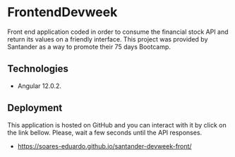 # FrontendDevweek

Front end application coded in order to consume the financial stock API and return its values on a friendly interface. This project was provided by Santander as a way to promote their 75 days Bootcamp.

## Technologies

- Angular 12.0.2.

## Deployment

This application is hosted on GitHub and you can interact with it by click on the link bellow. Please, wait a few seconds until the API responses.

- https://soares-eduardo.github.io/santander-devweek-front/


